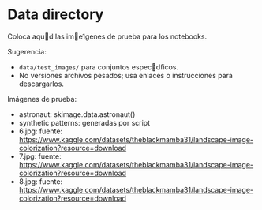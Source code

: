 Data directory
==============

Coloca aqud las ime1genes de prueba para los notebooks.

Sugerencia:
- `data/test_images/` para conjuntos especdficos.
- No versiones archivos pesados; usa enlaces o instrucciones para descargarlos.

Imágenes de prueba:
- astronaut: skimage.data.astronaut()
- synthetic patterns: generadas por script
- 6.jpg: fuente: https://www.kaggle.com/datasets/theblackmamba31/landscape-image-colorization?resource=download
- 7.jpg: fuente: https://www.kaggle.com/datasets/theblackmamba31/landscape-image-colorization?resource=download
- 8.jpg: fuente: https://www.kaggle.com/datasets/theblackmamba31/landscape-image-colorization?resource=download